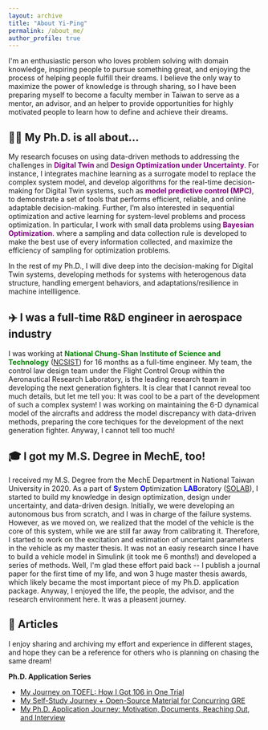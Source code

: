 ```yaml
---
layout: archive
title: "About Yi-Ping"
permalink: /about_me/
author_profile: true
---
```


I'm an enthusiastic person who loves problem solving with domain knowledge, inspiring people to pursue something great, and enjoying the process of helping people fulfill their dreams.  I believe the only way to maximize the power of knowledge is through sharing, so I have been preparing myself to become a faculty member in Taiwan to serve as a mentor, an advisor, and an helper to provide opportunities for highly motivated people to learn how to define and achieve their dreams. 



:man_student: My Ph.D. is all about...
-----

My research focuses on using data-driven methods to addressing the challenges in <span style="color:purple">**Digital Twin**</span> and <span style="color:purple">**Design Optimization under Uncertainty**</span>. For instance, I integrates machine learning as a surrogate model to replace the complex system model, and develop algorithms for the real-time decision-making for Digital Twin systems, such as <span style="color:purple">**model predictive control (MPC)**</span>, to demonstrate a set of tools that performs efficient, reliable, and online adaptable decision-making. Further, I’m also interested in sequential optimization and active learning for system-level problems and process optimization. In particular, I work with small data problems using <span style="color:purple">**Bayesian Optimization**</span>. where a sampling and data collection rule is developed to make the best use of every information collected, and maximize the efficiency of sampling for optimization problems.  

In the rest of my Ph.D., I will dive deep into the decision-making for Digital Twin systems, developing methods for systems with heterogenous data structure, handling emergent behaviors, and adaptations/resilience in machine intellligence. 


:airplane: I was a full-time R&D engineer in aerospace industry 
------

I was working at <span style="color:green">**National Chung-Shan Institute of Science and Technology**</span> ([NCSIST](https://www.ncsist.org.tw/eng/csistdup/main/Default.aspx)) for 16 months as a full-time engineer. My team, the control law design team under the Flight Control Group within the Aeronautical Research Laboratory, is the leading research team in developing the next generation fighters. It is clear that I cannot reveal too much details, but let me tell you: It was cool to be a part of the development of such a complex system! I was working on maintaining the 6-D dynamical model of the aircrafts and address the model discrepancy with data-driven methods, preparing the core techiques for the development of the next generation fighter. Anyway, I cannot tell too much!

:mortar_board: I got my M.S. Degree in MechE, too! 
------

I received my M.S. Degree from the MechE Department in National Taiwan University in 2020. As a part of <span style="color:blue">**S**</span>ystem <span style="color:blue">**O**</span>ptimization <span style="color:blue">**LAB**</span>oratory ([SOLAB](https://solab-ntu.github.io/)), I started to build my knowledge in design optimization, design under uncertainty, and data-driven design. Initially, we were developing an autonomous bus from scratch, and I was in charge of the failure systems. However, as we moved on, we realized that the model of the vehicle is the core of this system, while we are still far away from calibrating it. Therefore, I started to work on the excitation and estimation of uncertaint parameters in the vehicle as my master thesis. It was not an easiy research since I have to build a vehicle model in Simulink (it took me 6 months!) and developed a series of methods. Well, I'm glad these effort paid back -- I publish a journal paper for the first time of my life, and won 3 huge master thesis awards, which likely became the most important piece of my Ph.D. application package. Anyway, I enjoyed the life, the people, the advisor, and the research environment here. It was a pleasent journey. 


:newspaper: Articles
------

I enjoy sharing and archiving my effort and experience in different stages, and hope they can be a reference for others who is planning on chasing the same dream!

**Ph.D. Application Series**
* [My Journey on TOEFL: How I Got 106 in One Trial](https://hackmd.io/bBUruFEWRpun8oP1USn0Lg)
* [My Self-Study Journey + Open-Source Material for Concurring GRE](https://hackmd.io/yg-pefAgTk2HOGCNN-D0FQ)
* [My Ph.D. Application Journey: Motivation, Documents, Reaching Out, and Interview](https://hackmd.io/PI4AiHXwQPilbMTuHBOBqQ#申請文件預備)